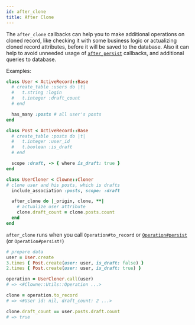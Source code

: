 ```yaml
---
id: after_clone
title: After Clone
---
```


The `after_clone` callbacks can help you to make additional operations on cloned record, like checking it with some business logic or actualizing cloned record attributes, before it will be saved to the database. Also it can help to avoid unneeded usage of [`after_persist`](after_persist.md) callbacks, and additional queries to database.

Examples:

```ruby
class User < ActiveRecord::Base
  # create_table :users do |t|
  #   t.string :login
  #   t.integer :draft_count
  # end

  has_many :posts # all user's posts
end

class Post < ActiveRecord::Base
  # create_table :posts do |t|
  #   t.integer :user_id
  #   t.boolean :is_draft
  # end

  scope :draft, -> { where is_draft: true }
end

class UserCloner < Clowne::Cloner
# clone user and his posts, which is drafts
  include_association :posts, scope: :draft

  after_clone do |_origin, clone, **|
    # actualize user attribute
    clone.draft_count = clone.posts.count
  end
end
```

`after_clone` runs when you call `Operation#to_record` or [`Operation#persist`]('operation.md) (or `Operation#persist!`)

```ruby
# prepare data
user = User.create
3.times { Post.create(user: user, is_draft: false) }
2.times { Post.create(user: user, is_draft: true) }

operation = UserCloner.call(user)
# => <#Clowne::Utils::Operation ...>

clone = operation.to_record
# => <#User id: nil, draft_count: 2 ...>

clone.draft_count == user.posts.draft.count
# => true
```
